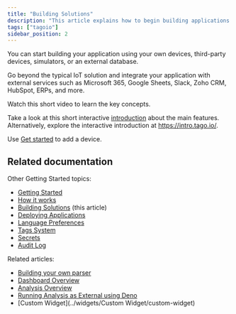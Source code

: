 ```yaml
---
title: "Building Solutions"
description: "This article explains how to begin building applications on TagoIO using your own or third-party devices, simulators, or external databases, and how to integrate with external services; it also includes an introductory video and links to getting-started resources."
tags: ["tagoio"]
sidebar_position: 2
---
```

You can start building your application using your own devices, third-party devices, simulators, or an external database.

Go beyond the typical IoT solution and integrate your application with external services such as Microsoft 365, Google Sheets, Slack, Zoho CRM, HubSpot, ERPs, and more.

Watch this short video to learn the key concepts.

<!-- Image placeholder removed for build -->

Take a look at this short interactive [introduction](https://tago.io/demo) about the main features. Alternatively, explore the interactive introduction at https://intro.tago.io/.

Use [Get started](../getting-started) to add a device.

## Related documentation

Other Getting Started topics:
- [Getting Started](../getting-started)
- [How it works](./how-it-works)
- [Building Solutions](#) (this article)
- [Deploying Applications](./deploying-applications)
- [Language Preferences](./language-preferences)
- [Tags System](../getting-started/tags-system)
- [Secrets](./secrets)
- [Audit Log](../profiles/audit-log)

Related articles:
- [Building your own parser](../payload-parser/building-your-own-parser)
- [Dashboard Overview](../dashboards/index)
- [Analysis Overview](../analysis/index)
- [Running Analysis as External using Deno](../analysis/running-analysis-as-external-using-deno)
- [Custom Widget](../widgets/Custom Widget/custom-widget)